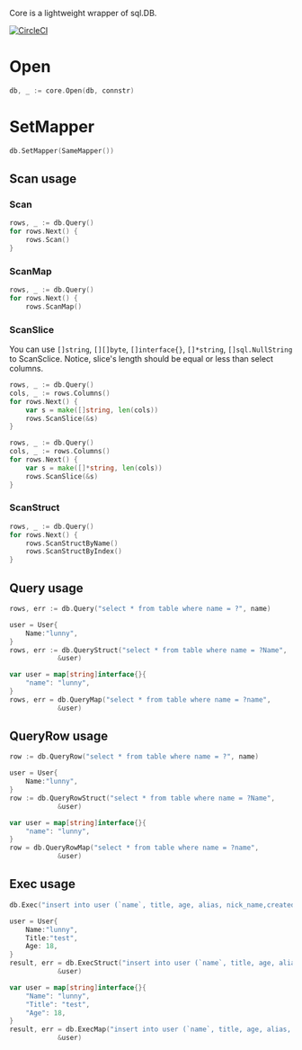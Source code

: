 Core is a lightweight wrapper of sql.DB.

[![CircleCI](https://circleci.com/gh/jqiris/core/tree/master.svg?style=svg)](https://circleci.com/gh/jqiris/core/tree/master)

# Open
```Go
db, _ := core.Open(db, connstr)
```

# SetMapper
```Go
db.SetMapper(SameMapper())
```

## Scan usage

### Scan
```Go
rows, _ := db.Query()
for rows.Next() {
    rows.Scan()
}
```

### ScanMap
```Go
rows, _ := db.Query()
for rows.Next() {
    rows.ScanMap()
```

### ScanSlice

You can use `[]string`, `[][]byte`, `[]interface{}`, `[]*string`, `[]sql.NullString` to ScanSclice. Notice, slice's length should be equal or less than select columns.

```Go
rows, _ := db.Query()
cols, _ := rows.Columns()
for rows.Next() {
    var s = make([]string, len(cols))
    rows.ScanSlice(&s)
}
```

```Go
rows, _ := db.Query()
cols, _ := rows.Columns()
for rows.Next() {
    var s = make([]*string, len(cols))
    rows.ScanSlice(&s)
}
```

### ScanStruct
```Go
rows, _ := db.Query()
for rows.Next() {
    rows.ScanStructByName()
    rows.ScanStructByIndex()
}
```

## Query usage
```Go
rows, err := db.Query("select * from table where name = ?", name)

user = User{
    Name:"lunny",
}
rows, err := db.QueryStruct("select * from table where name = ?Name",
            &user)

var user = map[string]interface{}{
    "name": "lunny",
}
rows, err = db.QueryMap("select * from table where name = ?name",
            &user)
```

## QueryRow usage
```Go
row := db.QueryRow("select * from table where name = ?", name)

user = User{
    Name:"lunny",
}
row := db.QueryRowStruct("select * from table where name = ?Name",
            &user)

var user = map[string]interface{}{
    "name": "lunny",
}
row = db.QueryRowMap("select * from table where name = ?name",
            &user)
```

## Exec usage
```Go
db.Exec("insert into user (`name`, title, age, alias, nick_name,created) values (?,?,?,?,?,?)", name, title, age, alias...)

user = User{
    Name:"lunny",
    Title:"test",
    Age: 18,
}
result, err = db.ExecStruct("insert into user (`name`, title, age, alias, nick_name,created) values (?Name,?Title,?Age,?Alias,?NickName,?Created)",
            &user)

var user = map[string]interface{}{
    "Name": "lunny",
    "Title": "test",
    "Age": 18,
}
result, err = db.ExecMap("insert into user (`name`, title, age, alias, nick_name,created) values (?Name,?Title,?Age,?Alias,?NickName,?Created)",
            &user)
```